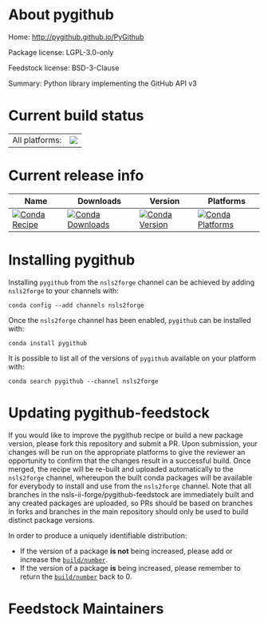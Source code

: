 About pygithub
==============

Home: http://pygithub.github.io/PyGithub

Package license: LGPL-3.0-only

Feedstock license: BSD-3-Clause

Summary: Python library implementing the GitHub API v3



Current build status
====================


<table><tr><td>All platforms:</td>
    <td>
      <a href="https://dev.azure.com/nsls2forge/nsls2forge/_build/latest?definitionId=233&branchName=master">
        <img src="https://dev.azure.com/nsls2forge/nsls2forge/_apis/build/status/pygithub-feedstock?branchName=master">
      </a>
    </td>
  </tr>
</table>

Current release info
====================

| Name | Downloads | Version | Platforms |
| --- | --- | --- | --- |
| [![Conda Recipe](https://img.shields.io/badge/recipe-pygithub-green.svg)](https://anaconda.org/nsls2forge/pygithub) | [![Conda Downloads](https://img.shields.io/conda/dn/nsls2forge/pygithub.svg)](https://anaconda.org/nsls2forge/pygithub) | [![Conda Version](https://img.shields.io/conda/vn/nsls2forge/pygithub.svg)](https://anaconda.org/nsls2forge/pygithub) | [![Conda Platforms](https://img.shields.io/conda/pn/nsls2forge/pygithub.svg)](https://anaconda.org/nsls2forge/pygithub) |

Installing pygithub
===================

Installing `pygithub` from the `nsls2forge` channel can be achieved by adding `nsls2forge` to your channels with:

```
conda config --add channels nsls2forge
```

Once the `nsls2forge` channel has been enabled, `pygithub` can be installed with:

```
conda install pygithub
```

It is possible to list all of the versions of `pygithub` available on your platform with:

```
conda search pygithub --channel nsls2forge
```




Updating pygithub-feedstock
===========================

If you would like to improve the pygithub recipe or build a new
package version, please fork this repository and submit a PR. Upon submission,
your changes will be run on the appropriate platforms to give the reviewer an
opportunity to confirm that the changes result in a successful build. Once
merged, the recipe will be re-built and uploaded automatically to the
`nsls2forge` channel, whereupon the built conda packages will be available for
everybody to install and use from the `nsls2forge` channel.
Note that all branches in the nsls-ii-forge/pygithub-feedstock are
immediately built and any created packages are uploaded, so PRs should be based
on branches in forks and branches in the main repository should only be used to
build distinct package versions.

In order to produce a uniquely identifiable distribution:
 * If the version of a package **is not** being increased, please add or increase
   the [``build/number``](https://conda.io/docs/user-guide/tasks/build-packages/define-metadata.html#build-number-and-string).
 * If the version of a package **is** being increased, please remember to return
   the [``build/number``](https://conda.io/docs/user-guide/tasks/build-packages/define-metadata.html#build-number-and-string)
   back to 0.

Feedstock Maintainers
=====================


